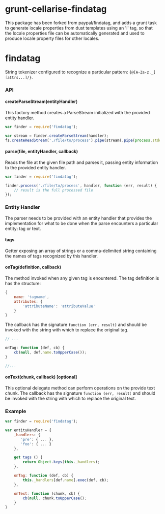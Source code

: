 grunt-cellarise-findatag
==========
This package has been forked from paypal/findatag, and adds a grunt task to generate locale properties from dust templates using an 'i' tag, so that the locale properties file can be automatically generated and used to produce locale property files for other locales.

findatag
==========

String tokenizer configured to recognize a particular pattern: `{@[A-Za-z._] [attrs...]/}`.


### API

#### createParseStream(entityHandler)
This factory method creates a ParseStream initialized with the provided entity handler.
```javascript
var finder = require('findatag');

var stream = finder.createParseStream(handler);
fs.createReadStream('./file/to/process').pipe(stream).pipe(process.stdout);
```


#### parse(file, entityHandler, callback)
Reads the file at the given file path and parses it, passing entity information to the provided entity handler.
```javascript
var finder = require('findatag');

finder.process('./file/to/process', handler, function (err, result) {
    // result is the full processed file
});
```


### Entity Handler
The parser needs to be provided with an entity handler that provides the implementation for what to be done
when the parse encounters a particular entity: tag or text.

#### tags
Getter exposing an array of strings or a comma-delimited string containing the names of tags recognized by this handler.


#### onTag(definition, callback)
The method invoked when any given tag is enountered. The tag definition is has the structure:
```javascript
{
    name: 'tagname',
    attributes: {
        'attributeName': 'attributeValue'
    }
}
```

The callback has the signature `function (err, result)` and should be invoked with the string with which to replace the
original tag.

```javascript
// ...

onTag: function (def, cb) {
    cb(null, def.name.toUpperCase());
}

//...
```

#### onText(chunk, callback) [optional]
This optional delegate method can perform operations on the provide text chunk. The callback has the signature
`function (err, result)` and should be invoked with the string with which to replace the original text.



### Example
```javascript
var finder = require('findatag');

var entityHandler = {
    _handlers: {
       'pre': { ... },
       'foo': { ... }
    },

    get tags () {
        return Object.keys(this._handlers);
    },

    onTag: function (def, cb) {
        this._handlers[def.name].exec(def, cb);
    },

    onText: function (chunk, cb) {
        cb(null, chunk.toUpperCase();
    }
}

```
